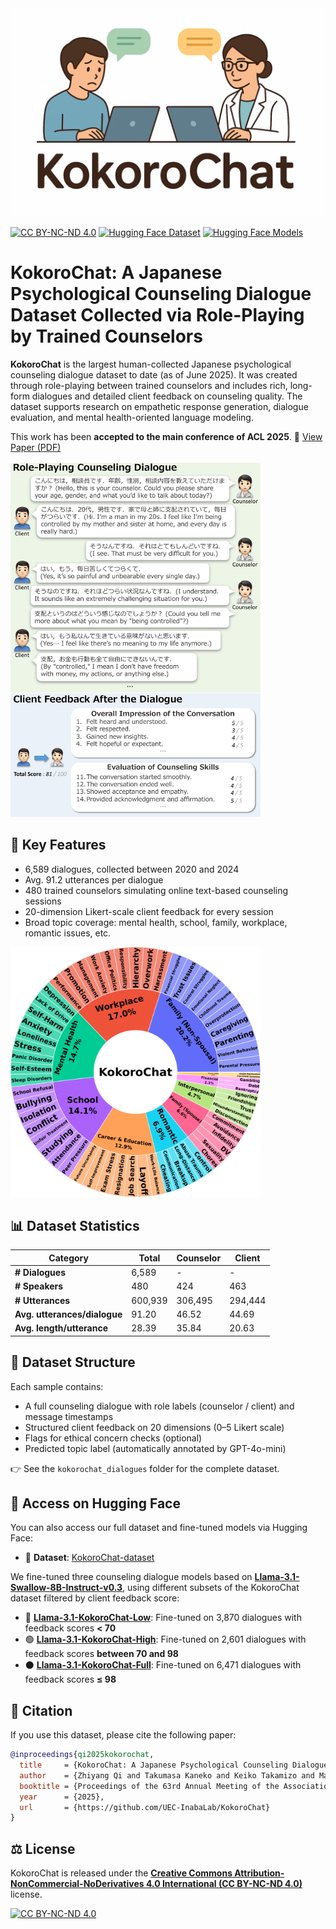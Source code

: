 <div align="center">
  <img src="./images/kokorochat_logo.png" alt="KokoroChat Logo" width="500"/>
</div>

[![CC BY-NC-ND 4.0](https://img.shields.io/badge/License-CC%20BY--NC--ND%204.0-lightgrey.svg)](https://creativecommons.org/licenses/by-nc-nd/4.0/)
[![Hugging Face Dataset](https://img.shields.io/badge/HuggingFace🤗-Dataset-ffcc66)](https://huggingface.co/datasets/UEC-InabaLab/KokoroChat)
[![Hugging Face Models](https://img.shields.io/badge/HuggingFace🤗-Models-66ccff)](https://huggingface.co/UEC-InabaLab/Llama-3.1-KokoroChat-High)


# KokoroChat: A Japanese Psychological Counseling Dialogue Dataset Collected via Role-Playing by Trained Counselors

**KokoroChat** is the largest human-collected Japanese psychological counseling dialogue dataset to date (as of June 2025). It was created through role-playing between trained counselors and includes rich, long-form dialogues and detailed client feedback on counseling quality. The dataset supports research on empathetic response generation, dialogue evaluation, and mental health-oriented language modeling.

This work has been **accepted to the main conference of ACL 2025**.
📄 [View Paper (PDF)](https://drive.google.com/file/d/1T6XgvZii8rZ1kKLgOUGqm3BMvqQAvxEM/view?usp=sharing)

<img src="images/kokorochat_example.png" alt="Example Dialogue and Feedback" width="400"/>



## 🌟 Key Features

- 6,589 dialogues, collected between 2020 and 2024
- Avg. 91.2 utterances per dialogue
- 480 trained counselors simulating online text-based counseling sessions
- 20-dimension Likert-scale client feedback for every session
- Broad topic coverage: mental health, school, family, workplace, romantic issues, etc.
<img src="images/topic_distribution.png" alt="Topic Distribution" width="400"/>


## 📊 Dataset Statistics

| Category                    | Total     | Counselor | Client    |
|----------------------------|-----------|-----------|-----------|
| **# Dialogues**            | 6,589     | -         | -         |
| **# Speakers**             | 480       | 424       | 463       |
| **# Utterances**           | 600,939   | 306,495   | 294,444   |
| **Avg. utterances/dialogue** | 91.20     | 46.52     | 44.69     |
| **Avg. length/utterance**  | 28.39     | 35.84     | 20.63     |

## 📁 Dataset Structure

Each sample contains:
- A full counseling dialogue with role labels (counselor / client) and message timestamps
- Structured client feedback on 20 dimensions (0–5 Likert scale)
- Flags for ethical concern checks (optional)
- Predicted topic label (automatically annotated by GPT-4o-mini)

👉 See the `kokorochat_dialogues` folder for the complete dataset.

## 📂 Access on Hugging Face

You can also access our full dataset and fine-tuned models via Hugging Face:

- 📁 **Dataset**: [KokoroChat-dataset](https://huggingface.co/datasets/UEC-InabaLab/KokoroChat)

We fine-tuned three counseling dialogue models based on [**Llama-3.1-Swallow-8B-Instruct-v0.3**](https://huggingface.co/tokyotech-llm/Llama-3.1-Swallow-8B-Instruct-v0.3), using different subsets of the KokoroChat dataset filtered by client feedback score:

- 🔵 **[Llama-3.1-KokoroChat-Low](https://huggingface.co/UEC-InabaLab/Llama-3.1-KokoroChat-Low)**: Fine-tuned on 3,870 dialogues with feedback scores **< 70**
- 🟢 **[Llama-3.1-KokoroChat-High](https://huggingface.co/UEC-InabaLab/Llama-3.1-KokoroChat-High)**: Fine-tuned on 2,601 dialogues with feedback scores **between 70 and 98**
- ⚫ **[Llama-3.1-KokoroChat-Full](https://huggingface.co/UEC-InabaLab/Llama-3.1-KokoroChat-Full)**: Fine-tuned on 6,471 dialogues with feedback scores **≤ 98**


## 📄 Citation

If you use this dataset, please cite the following paper:

```bibtex
@inproceedings{qi2025kokorochat,
  title     = {KokoroChat: A Japanese Psychological Counseling Dialogue Dataset Collected via Role-Playing by Trained Counselors},
  author    = {Zhiyang Qi and Takumasa Kaneko and Keiko Takamizo and Mariko Ukiyo and Michimasa Inaba},
  booktitle = {Proceedings of the 63rd Annual Meeting of the Association for Computational Linguistics},
  year      = {2025},
  url       = {https://github.com/UEC-InabaLab/KokoroChat}
}
```

## ⚖️ License

KokoroChat is released under the [**Creative Commons Attribution-NonCommercial-NoDerivatives 4.0 International (CC BY-NC-ND 4.0)**](https://creativecommons.org/licenses/by-nc-nd/4.0/) license.

[![CC BY-NC-ND 4.0][cc-by-nc-nd-image]][cc-by-nc-nd]

[cc-by-nc-nd]: http://creativecommons.org/licenses/by-nc-nd/4.0/
[cc-by-nc-nd-image]: https://licensebuttons.net/l/by-nc-nd/4.0/88x31.png
[cc-by-nc-nd-shield]: https://img.shields.io/badge/License-CC%20BY--NC--ND%204.0-lightgrey.svg
